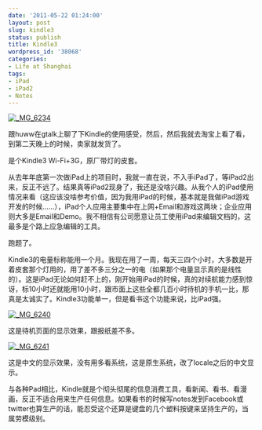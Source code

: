 ```yaml
---
date: '2011-05-22 01:24:00'
layout: post
slug: kindle3
status: publish
title: Kindle3
wordpress_id: '38068'
categories:
- Life at Shanghai
tags:
- iPad
- iPad2
- Notes
---
```


[![_MG_6234](http://dl.dropbox.com/u/5249413/blog_images/2011/05/MG_6234_thumb.jpg)](http://dl.dropbox.com/u/5249413/blog_images/2011/05/MG_6234.jpg)

跟huww在gtalk上聊了下Kindle的使用感受，然后，然后我就去淘宝上看了看，到第二天晚上的时候，卖家就发货了。

是个Kindle3 Wi-Fi+3G，原厂带灯的皮套。

从去年年底第一次做iPad上的项目时，我就一直在说，不入手iPad了，等iPad2出来，反正不远了。结果真等iPad2现身了，我还是没啥兴趣。从我个人的iPad使用情况来看（这应该没啥参考价值，因为我用iPad的时候，基本就是我做iPad游戏开发的时候……），iPad个人应用主要集中在上网+Email和游戏这两块；企业应用则大多是Email和Demo。我不相信有公司愿意让员工使用iPad来编辑文档的，这最多是个路上应急编辑的工具。

跑题了。

Kindle3的电量标称能用一个月。我现在用了一周，每天三四个小时，大多数是开着皮套那个灯用的，用了差不多三分之一的电（如果那个电量显示真的是线性的）。这是iPad无论如何赶不上的，刚开始用iPad的时候，真的对续航能力感到惊讶，标10小时还就能用10小时，跟市面上这些全都几百小时待机的手机一比，那真是太诚实了。Kindle3功能单一，但是看书这个功能来说，比iPad强。

[![_MG_6240](http://dl.dropbox.com/u/5249413/blog_images/2011/05/MG_6240_thumb.jpg)](http://dl.dropbox.com/u/5249413/blog_images/2011/05/MG_6240.jpg)

这是待机页面的显示效果，跟报纸差不多。

[![_MG_6241](http://dl.dropbox.com/u/5249413/blog_images/2011/05/MG_6241_thumb.jpg)](http://dl.dropbox.com/u/5249413/blog_images/2011/05/MG_6241.jpg)

这是中文的显示效果，没有用多看系统，这是原生系统，改了locale之后的中文显示。

与各种Pad相比，Kindle就是个彻头彻尾的信息消费工具，看新闻、看书、看漫画，反正不适合用来生产任何信息。如果看书的时候写notes发到Facebook或twitter也算生产的话，能忍受这个还算是键盘的几个塑料按键来坚持生产的，当属劳模级别。
